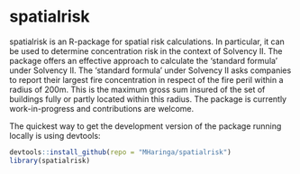 # spatialrisk

spatialrisk is an R-package for spatial risk calculations. In particular, it can be used to determine concentration risk in the context of Solvency II. The package offers an effective approach to calculate the ‘standard formula’ under Solvency II. The ‘standard formula’ under Solvency II asks companies to report their largest fire concentration in respect of the fire peril within a radius of 200m. This is the maximum gross sum insured of the set of buildings fully or partly located within this radius. The package is currently work-in-progress and contributions are welcome.

The quickest way to get the development version of the package running locally is using devtools:

```r
devtools::install_github(repo = "MHaringa/spatialrisk")
library(spatialrisk)
```
